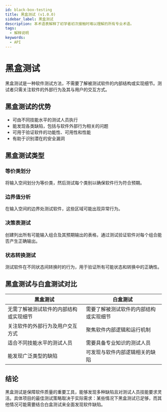 ```yaml
---
id: black-box-testing
title: 黑盒测试 (v1.0.0)
sidebar_label: 黑盒测试
description: 本术语表解释了初学者初次接触时难以理解的所有专业术语。
tags:
  - 解释说明
keywords:
  - API
---
```


# 黑盒测试

黑盒测试是一种软件测试方法，不需要了解被测试软件的内部结构或实现细节。测试者只需关注软件的外部行为及其与用户的交互方式。

## 黑盒测试的优势

- 可由不同技能水平的测试人员执行
- 能发现各类缺陷，包括与软件外部行为相关的问题
- 可用于验证软件的功能性、可用性和性能
- 有助于识别潜在的安全漏洞

## 黑盒测试类型

### 等价类划分

将输入空间划分为等价类，然后测试每个类别以确保软件行为符合预期。

### 边界值分析

在输入空间的边界处测试软件，这些区域可能出现异常行为。

### 决策表测试

创建列出所有可能输入组合及其预期输出的表格，通过测试验证软件对每个组合能否产生正确输出。

### 状态转换测试

测试软件在不同状态间转换时的行为，用于验证所有可能状态和转换中的正确性。

## 黑盒测试与白盒测试对比

| 黑盒测试                                                                                           | 白盒测试                                                                                   |
| ----------------------------------------------------------------------------------------------------------- | --------------------------------------------------------------------------------------------------- |
| 无需了解被测试软件的内部结构或实现细节 | 需要了解被测试软件的内部结构或实现细节 |
| 关注软件的外部行为及用户交互方式                                 | 聚焦软件内部逻辑和运行机制                                           |
| 适合不同技能水平的测试人员                                                  | 需要具备专业知识的测试人员                                              |
| 能发现广泛类型的缺陷                                                                            | 可发现与软件内部逻辑相关的缺陷                                  |

## 结论

黑盒测试是保障软件质量的重要工具，能够发现多种缺陷且对测试人员技能要求灵活。具体项目的最佳测试策略取决于实际需求：某些情况下黑盒测试已足够，而其他情况可能需要结合白盒测试来全面发现软件缺陷。